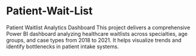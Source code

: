 # Patient-Wait-List
Patient Waitlist Analytics Dashboard This project delivers a comprehensive Power BI dashboard analyzing healthcare waitlists across specialties, age groups, and case types from 2018 to 2021. It helps visualize trends and identify bottlenecks in patient intake systems.
